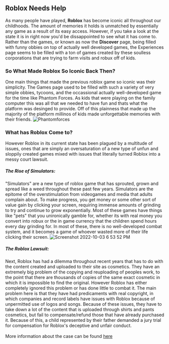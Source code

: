 ## Roblox Needs Help
As many people have played, **Roblox** has become iconic all throughout our childhoods.  The amount of memories it holds is unmatched by essentially any game as a result of its easy access. However, if you take a look at the state it is in right now you'd be dissappointed to see what it has come to. 
<br>
Rather than the games, or known as now the **Discover** page, being filled with funny obbies on top of actually well developed games, the Experiences page seems to be filled with a ton of games created by these soulless corporations that are trying to farm visits and robux off of kids.
<br>
### So What Made Roblox So Iconic Back Then?
One main things that made the previous roblox game so iconic was their simplicity.  The Games page used to be filled with such a variety of very simple obbies, tycoons, and the occassional actually well-developed game for the time like Phantom Forces.  As kids that were playing on the family computer this was all that we needed to have fun and thats what the platform was desinged to provide.  Off of this plainness that made up the majority of the platform millinos of kids made unforgettable memories with their friends.
![Phantomforces](https://user-images.githubusercontent.com/114502945/193718064-0d1018af-a067-4430-a846-3ab9dc401282.png)
<br>
### What has Roblox Come to?
However Roblox in its current state has been plagued by a multitude of issues, ones that are simply an oversaturation of a new type of unfun and sloppily created games mixed with issues that literally turned Roblox into a messy court lawsuit.
<br>
##### The Rise of Simulators:
"Simulators" are a new type of roblox game that has sprouted, grown and spread like a weed throughout these past few years.  Simulators are the epitome of the overstimulation from videogames and media that adults complain about.  To make progress, you get money or some other sort of value gain by clicking your screen, requiring immense amounts of grinding to try and continue to grow exponentially.  Most of these games have things like "pets" that you unironically gamble for, whether its with real money you convert into robux or the in game currency that the children spend hours every day grinding for.  In most of these, there is no well-developed combat system, and it becomes a game of whoever wasted more of their life clicking their screen.
![Screenshot 2022-10-03 6 53 52 PM](https://user-images.githubusercontent.com/114502945/193717731-13ba15d4-5e8d-49c5-894a-03166efd769e.png)
<br>
##### The Roblox Lawsuit:
Next, Roblox has had a dilemma throughout recent years that has to do with the content created and uploaded to their site as cosmetics.  They have an extremely big problem of the copying and reuploading of peoples work, to the point that there are thousands of copies of the same exact cosmetic in which it is impossible to find the original.  However Roblox has either completely ignored this problem or has done little to combat it.  The main problem here is that they have had predicaments with real copyright, in which companies and record labels have issues with Roblox because of unpermitted use of logos and songs.  Because of these issues, they have to take down a lot of the content that is uploaded through shirts and pants cosmetics, but fail to compensate/refund those that have already purchased it.  Because of this, a child represented by their father demanded a jury trial for compensation for Roblox's deceptive and unfair conduct.  
<br>
More information about the case can be found [here](https://www.courthousenews.com/wp-content/uploads/2021/05/gaming.pdf) 
